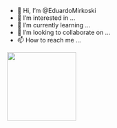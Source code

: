 - 👋 Hi, I’m @EduardoMirkoski
- 👀 I’m interested in ...
- 🌱 I’m currently learning ...
- 💞️ I’m looking to collaborate on ...
- 📫 How to reach me ...
 <img height="160em" src="https://github-readme-stats.vercel.app/api/top-langs/?username=EduardoMirkoski&layout=compact&langs_count=7&theme=dark"/>
